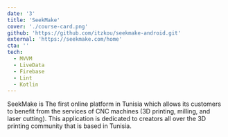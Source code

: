 ```yaml
---
date: '3'
title: 'SeekMake'
cover: './course-card.png'
github: 'https://github.com/itzkou/seekmake-android.git'
external: 'https://seekmake.com/home'
cta: ''
tech:
  - MVVM
  - LiveData
  - Firebase
  - Lint
  - Kotlin
---
```


SeekMake is The first online platform in Tunisia which allows its customers to benefit from the services of CNC machines (3D printing, milling, and laser cutting). This application is dedicated to creators all over the 3D printing community that is based in Tunisia.
